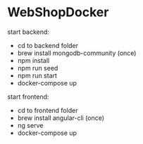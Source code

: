 # WebShopDocker

start backend:
- cd to backend folder
- brew install mongodb-community (once)
- npm install
- npm run seed
- npm run start
- docker-compose up

start frontend:
- cd to frontend folder
- brew install angular-cli (once)
- ng serve
- docker-compose up
